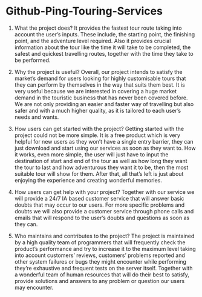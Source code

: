 # Github-Ping-Touring-Services


1) What the project does?
It provides the fastest tour route taking into account the user’s inputs. These include, the starting point, the finishing point, and the adventure level required. Also it provides crucial information about the tour like the time it will take to be completed, the safest and quickest travelling routes, together with the time they take to be performed.


2) Why the project is useful?
Overall, our project intends to satisfy the market’s demand for users looking for highly customisable tours that they can perform by themselves in the way that suits them best. It is very useful because we are interested in covering a huge market demand in the touristic business that has never been covered before. We are not only providing an easier and faster way of travelling but also safer and with a much higher quality, as it is tailored to each user’s needs and wants.


3) How users can get started with the project?
Getting started with the project could not be more simple. It is a free product which is very helpful for new users as they won’t have a single entry barrier, they can just download and start using our services as soon as they want to. How it works, even more simple, the user will just have to input the destination of start and end of the tour as well as how long they want the tour to last and how adventurous they want it to be, then the most suitable tour will show for them. After that, all that’s left is just about enjoying the experience and creating wonderful memories.


4) How users can get help with your project?
Together with our service we will provide a 24/7 IA based customer service that will answer basic doubts that may occur to our users. For more specific problems and doubts we will also provide a customer service through phone calls and emails that will respond to the user’s doubts and questions as soon as they can.


5) Who maintains and contributes to the project?
The project is maintained by a high quality team of programmers that will frequently check the product’s performance and try to increase it to the maximum level taking into account customers’ reviews, customers’ problems reported and other system failures or bugs they might encounter while performing they’re exhaustive and frequent tests on the server itself. Together with a wonderful team of human resources that will do their best to satisfy, provide solutions and answers to any problem or question our users may encounter.
